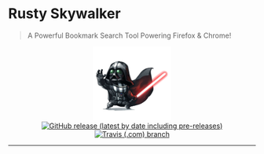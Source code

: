 # Rusty Skywalker 

> A Powerful Bookmark Search Tool Powering Firefox & Chrome!

<p align="center">
    <img src="static/images/skywalker.png" height="150"><br>
    <a href="https://github.com/imskr/Rusty-Skywalker/releases"><img alt="GitHub release (latest by date including pre-releases)" src="https://img.shields.io/github/v/release/imskr/Rusty-Skywalker?include_prereleases&style=flat-square"></a>
    <a href="https://github.com/imskr/Rusty-Skywalker/releases"><img alt="Travis (.com) branch" src="https://img.shields.io/travis/com/imskr/Rusty-Skywalker/master?style=flat-square"></a>
</p>
<hr noshade>
